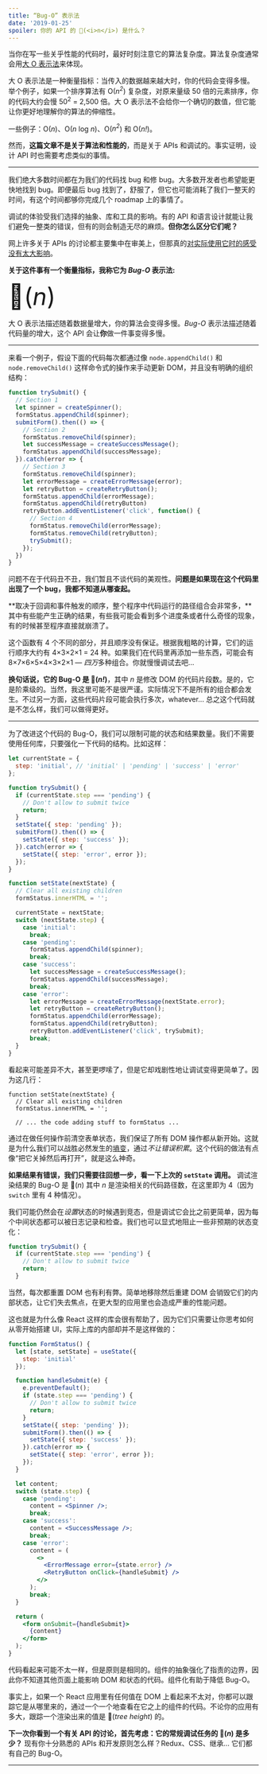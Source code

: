 ```yaml
---
title: “Bug-O” 表示法
date: '2019-01-25'
spoiler: 你的 API 的 🐞(<i>n</i>) 是什么？
---
```


当你在写一些关乎性能的代码时，最好时刻注意它的算法复杂度。算法复杂度通常会用[大 O 表示法](https://rob-bell.net/2009/06/a-beginners-guide-to-big-o-notation/)来体现。

大 O 表示法是一种衡量指标：当传入的数据越来越大时，你的代码会变得多慢。举个例子，如果一个排序算法有 O(<i>n<sup>2</sup></i>) 复杂度，对原来量级 50 倍的元素排序，你的代码大约会慢 50<sup>2</sup> = 2,500 倍。大 O 表示法不会给你一个确切的数值，但它能让你更好地理解你的算法的伸缩性。

一些例子：O(<i>n</i>)、O(<i>n</i> log <i>n</i>)、O(<i>n<sup>2</sup></i>) 和 O(<i>n!</i>)。


然而，**这篇文章不是关于算法和性能的**，而是关于 APIs 和调试的。事实证明，设计 API 时也需要考虑类似的事情。

---

我们绝大多数时间都在为我们的代码找 bug 和修 bug。大多数开发者也希望能更快地找到 bug。即便最后 bug 找到了，舒服了，但它也可能消耗了我们一整天的时间，有这个时间都够你完成几个 roadmap 上的事情了。

调试的体验受我们选择的抽象、库和工具的影响。有的 API 和语言设计就能让我们避免一整类的错误，但有的则会制造无尽的麻烦。**但你怎么区分它们呢？**

网上许多关于 APIs 的讨论都主要集中在审美上，但那真的[对实际使用它时的感受没有太大影响](/optimized-for-change/)。

**关于这件事有一个衡量指标，我称它为 *Bug-O* 表示法:**

<font size="40">🐞(<i>n</i>)</font>

大 O 表示法描述随着数据量增大，你的算法会变得多慢。*Bug-O* 表示法描述随着代码量的增大，这个 API 会让**你**做一件事变得多慢。

---

来看一个例子，假设下面的代码每次都通过像 `node.appendChild()` 和 `node.removeChild()` 这样命令式的操作来手动更新 DOM，并且没有明确的组织结构：

```jsx
function trySubmit() {
  // Section 1
  let spinner = createSpinner();
  formStatus.appendChild(spinner);
  submitForm().then(() => {
  	// Section 2
    formStatus.removeChild(spinner);
    let successMessage = createSuccessMessage();
    formStatus.appendChild(successMessage);
  }).catch(error => {
  	// Section 3
    formStatus.removeChild(spinner);
    let errorMessage = createErrorMessage(error);
    let retryButton = createRetryButton();
    formStatus.appendChild(errorMessage);
    formStatus.appendChild(retryButton)
    retryButton.addEventListener('click', function() {
      // Section 4
      formStatus.removeChild(errorMessage);
      formStatus.removeChild(retryButton);
      trySubmit();
    });
  })
}
```

问题不在于代码丑不丑，我们暂且不谈代码的美观性。**问题是如果现在这个代码里出现了一个 bug，我都不知道从哪查起。**

**取决于回调和事件触发的顺序，整个程序中代码运行的路径组合会非常多，**其中有些能产生正确的结果，有些我可能会看到多个进度条或者什么奇怪的现象，有的时候甚至程序直接就崩溃了。

这个函数有 4 个不同的部分，并且顺序没有保证。根据我粗略的计算，它们的运行顺序大约有 4×3×2×1 = 24 种。如果我们在代码里再添加一些东西，可能会有 8×7×6×5×4×3×2×1 — *四万*多种组合。你就慢慢调试去吧...

**换句话说，它的 Bug-O 是 🐞(<i>n!</i>)**，其中 *n* 是修改 DOM 的代码片段数。是的，它是阶乘级的。当然，我这里可能不是很严谨。实际情况下不是所有的组合都会发生。不过另一方面，这些代码片段可能会执行多次，whatever... 总之这个代码就是不怎么样，我们可以做得更好。

---

为了改进这个代码的 Bug-O，我们可以限制可能的状态和结果数量。我们不需要使用任何库，只要强化一下代码的结构。比如这样：

```jsx
let currentState = {
  step: 'initial', // 'initial' | 'pending' | 'success' | 'error'
};

function trySubmit() {
  if (currentState.step === 'pending') {
    // Don't allow to submit twice
    return;
  }
  setState({ step: 'pending' });
  submitForm().then(() => {
    setState({ step: 'success' });
  }).catch(error => {
    setState({ step: 'error', error });
  });
}

function setState(nextState) {
  // Clear all existing children
  formStatus.innerHTML = '';

  currentState = nextState;
  switch (nextState.step) {
    case 'initial':
      break;
    case 'pending':
      formStatus.appendChild(spinner);
      break;
    case 'success':
      let successMessage = createSuccessMessage();
      formStatus.appendChild(successMessage);
      break;
    case 'error':
      let errorMessage = createErrorMessage(nextState.error);
      let retryButton = createRetryButton();
      formStatus.appendChild(errorMessage);
      formStatus.appendChild(retryButton);
      retryButton.addEventListener('click', trySubmit);
      break;
  }
}
```

看起来可能差异不大，甚至更啰嗦了，但是它却戏剧性地让调试变得更简单了。因为这几行：

```jsx{3}
function setState(nextState) {
  // Clear all existing children
  formStatus.innerHTML = '';

  // ... the code adding stuff to formStatus ...
```

通过在做任何操作前清空表单状态，我们保证了所有 DOM 操作都从新开始。这就是为什么我们可以战胜必然发生的[墒变](/the-elements-of-ui-engineering/)，通过*不让错误积累*。这个代码的做法有点像“把它关掉然后再打开”，就是这么神奇。

**如果结果有错误，我们只需要往回想一步，看一下上次的 `setState` 调用。** 调试渲染结果的 Bug-O 是 🐞(*n*) 其中 *n* 是渲染相关的代码路径数，在这里即为 4（因为 `switch` 里有 4 种情况）。

我们可能仍然会在*设置*状态的时候遇到竞态，但是调试它会比之前更简单，因为每个中间状态都可以被日志记录和检查。我们也可以显式地阻止一些非预期的状态变化：

```jsx
function trySubmit() {
  if (currentState.step === 'pending') {
    // Don't allow to submit twice
    return;
  }
```

当然，每次都重置 DOM 也有利有弊。简单地移除然后重建 DOM 会销毁它们的内部状态，让它们失去焦点，在更大型的应用里也会造成严重的性能问题。

这也就是为什么像 React 这样的库会很有帮助了，因为它们只需要让你思考如何从零开始搭建 UI，实际上库的内部却并不是这样做的：

```jsx
function FormStatus() {
  let [state, setState] = useState({
    step: 'initial'
  });

  function handleSubmit(e) {
    e.preventDefault();
    if (state.step === 'pending') {
      // Don't allow to submit twice
      return;
    }
    setState({ step: 'pending' });
    submitForm().then(() => {
      setState({ step: 'success' });
    }).catch(error => {
      setState({ step: 'error', error });
    });
  }

  let content;
  switch (state.step) {
    case 'pending':
      content = <Spinner />;
      break;
    case 'success':
      content = <SuccessMessage />;
      break;
    case 'error':
      content = (
        <>
          <ErrorMessage error={state.error} />
          <RetryButton onClick={handleSubmit} />
        </>
      );
      break;
  }

  return (
    <form onSubmit={handleSubmit}>
      {content}
    </form>
  );
}
```

代码看起来可能不太一样，但是原则是相同的。组件的抽象强化了指责的边界，因此你不知道其他页面上能影响 DOM 和状态的代码。组件化有助于降低 Bug-O。

事实上，如果一个 React 应用里有任何值在 DOM 上看起来不太对，你都可以跟踪它是从哪里来的，通过一个一个地查看在它之上的组件的代码。不论你的应用有多大，跟踪一个渲染出来的值是 🐞(*tree height*) 的。

**下一次你看到一个有关 API 的讨论，首先考虑：它的常规调试任务的 🐞(*n*) 是多少？** 现有你十分熟悉的 APIs 和开发原则怎么样？Redux、CSS、继承... 它们都有自己的 Bug-O。

---